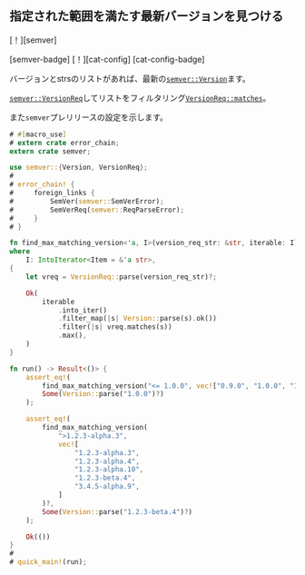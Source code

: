 ## <!--Find the latest version satisfying given range--> 指定された範囲を満たす最新バージョンを見つける

<!--[!][semver]-->
[！][semver]
<!--[semver-badge] [!][cat-config]-->
[semver-badge] [！][cat-config]
[cat-config-badge]
<!--Given a list of version &strs, finds the latest [`semver::Version`].-->
バージョンとstrsのリストがあれば、最新の[`semver::Version`]ます。
<!--[`semver::VersionReq`] filters the list with [`VersionReq::matches`].-->
[`semver::VersionReq`]してリストをフィルタリング[`VersionReq::matches`]。
<!--Also demonstrates `semver` pre-release preferences.-->
また`semver`プレリリースの設定を示します。

```rust
# #[macro_use]
# extern crate error_chain;
extern crate semver;

use semver::{Version, VersionReq};
#
# error_chain! {
#     foreign_links {
#         SemVer(semver::SemVerError);
#         SemVerReq(semver::ReqParseError);
#     }
# }

fn find_max_matching_version<'a, I>(version_req_str: &str, iterable: I) -> Result<Option<Version>>
where
    I: IntoIterator<Item = &'a str>,
{
    let vreq = VersionReq::parse(version_req_str)?;

    Ok(
        iterable
            .into_iter()
            .filter_map(|s| Version::parse(s).ok())
            .filter(|s| vreq.matches(s))
            .max(),
    )
}

fn run() -> Result<()> {
    assert_eq!(
        find_max_matching_version("<= 1.0.0", vec!["0.9.0", "1.0.0", "1.0.1"])?,
        Some(Version::parse("1.0.0")?)
    );

    assert_eq!(
        find_max_matching_version(
            ">1.2.3-alpha.3",
            vec![
                "1.2.3-alpha.3",
                "1.2.3-alpha.4",
                "1.2.3-alpha.10",
                "1.2.3-beta.4",
                "3.4.5-alpha.9",
            ]
        )?,
        Some(Version::parse("1.2.3-beta.4")?)
    );

    Ok(())
}
#
# quick_main!(run);
```

<!--[`semver::Version`]: https://docs.rs/semver/*/semver/struct.Version.html
 [`semver::VersionReq`]: https://docs.rs/semver/*/semver/struct.VersionReq.html
 [`VersionReq::matches`]: https://docs.rs/semver/*/semver/struct.VersionReq.html#method.matches
-->
[`semver::Version`]: https://docs.rs/semver/*/semver/struct.Version.html
 [`semver::VersionReq`]: https://docs.rs/semver/*/semver/struct.VersionReq.html
 [`VersionReq::matches`]: https://docs.rs/semver/*/semver/struct.VersionReq.html#method.matches

